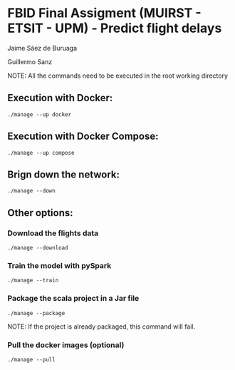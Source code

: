 # FBID Final Assigment (MUIRST - ETSIT - UPM) - Predict flight delays

Jaime Sáez de Buruaga

Guillermo Sanz

NOTE: All the commands need to be executed in the root working directory

## Execution with Docker:

```
./manage --up docker
```

## Execution with Docker Compose:

```
./manage --up compose
```

## Brign down the network:

```
./manage --down
```


## Other options:

### Download the flights data

```
./manage --download
```

### Train the model with pySpark

```
./manage --train
```

### Package the scala project in a Jar file

```
./manage --package
```
NOTE: If the project is already packaged, this command will fail.

### Pull the docker images (optional)

```
./manage --pull
```